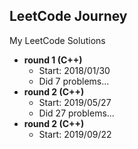 ## LeetCode Journey

My LeetCode Solutions

- **round 1 (C++)**
    - Start: 2018/01/30
    - Did 7 problems...
- **round 2 (C++)**
    - Start: 2019/05/27
    - Did 27 problems...
- **round 2 (C++)**
    - Start: 2019/09/22
